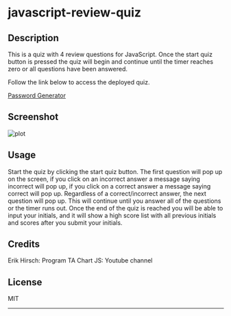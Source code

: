 # javascript-review-quiz

## Description
This is a quiz with 4 review questions for JavaScript. Once the start quiz button is pressed the quiz will begin and continue until the timer reaches zero or all questions have been answered. 

Follow the link below to access the deployed quiz.

[Password Generator](https://mrbll48.github.io/javascript-review-quiz/)

## Screenshot
![plot](./Develop/password-gen.png)

## Usage
Start the quiz by clicking the start quiz button. The first question will pop up on the screen, if you click on an incorrect answer a message saying incorrect will pop up, if you click on a correct answer a message saying correct will pop up. Regardless of a correct/incorrect answer, the next question will pop up. This will continue until you answer all of the questions or the timer runs out. Once the end of the quiz is reached you will be able to input your initials, and it will show a high score list with all previous initials and scores after you submit your initials.

## Credits
Erik Hirsch: Program TA
Chart JS: Youtube channel

## License
MIT

---
